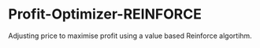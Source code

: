 # Profit-Optimizer-REINFORCE
Adjusting price to maximise profit using a value based Reinforce algortihm. 
